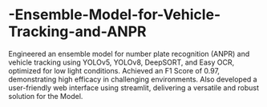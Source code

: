 # -Ensemble-Model-for-Vehicle-Tracking-and-ANPR

Engineered an ensemble model for number plate recognition (ANPR) and vehicle tracking using YOLOv5, YOLOv8, DeepSORT, and Easy OCR, optimized for
 low light conditions. Achieved an F1 Score of 0.97, demonstrating high efficacy in challenging environments. Also developed a user-friendly web interface using streamlit, delivering a versatile and robust solution for the Model.
